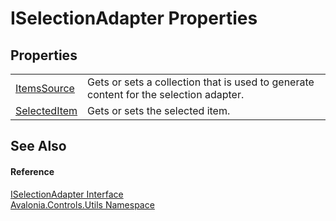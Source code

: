 # ISelectionAdapter Properties




## Properties
<table>
<tr>
<td><a href="P_Avalonia_Controls_Utils_ISelectionAdapter_ItemsSource">ItemsSource</a></td>
<td>Gets or sets a collection that is used to generate content for the selection adapter.</td>
</tr>
<tr>
<td><a href="P_Avalonia_Controls_Utils_ISelectionAdapter_SelectedItem">SelectedItem</a></td>
<td>Gets or sets the selected item.</td>
</tr>
</table>

## See Also


#### Reference
<a href="T_Avalonia_Controls_Utils_ISelectionAdapter">ISelectionAdapter Interface</a>  
<a href="N_Avalonia_Controls_Utils">Avalonia.Controls.Utils Namespace</a>  
